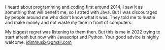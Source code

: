 I heard about programming and coding first 
around 2014, I saw it as something that will
benefit me, so I strted with Java.
But I was discouraged by people around me 
who didn't know what it was.
 They told me to hustle and make money
and not waste my time in front of computers.

My biggest regret was listening to them then.
But this is me in 2022 trying to start afresh
but now with Javascript and Python.
Your good advice is highly welcome.
idimmusix@gmail.com
